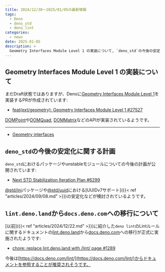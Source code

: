 ```yaml
---
title: 2024/12/30〜2025/01/05の最新情報
tags:
  - Deno
  - deno_std
  - deno_lint
categories:
  - news
date: 2025-01-05
description: >
  Geometry Interfaces Module Level 1 の実装について, `deno_std`の今後の安定化に関する計画, lint.deno.land から docs.deno.com への移行について
---
```


## Geometry Interfaces Module Level 1 の実装について

まだDraft状態ではありますが、Denoに[Geometry Interfaces Module Level 1](https://www.w3.org/TR/geometry-1/)を実装するPRが作成されています:

- [feat(ext/geometry): Geometry Interfaces Module Level 1 #27527](https://github.com/denoland/deno/pull/27527)

[DOMPoint](https://developer.mozilla.org/en-US/docs/Web/API/DOMPoint)や[DOMQuad](https://developer.mozilla.org/en-US/docs/Web/API/DOMQuad), [DOMMatrix](https://developer.mozilla.org/en-US/docs/Web/API/DOMMatrix)などのAPIが実装されているようです。

---

- [Geometry interfaces](https://developer.mozilla.org/en-US/docs/Web/API/Geometry_interfaces)

## `deno_std`の今後の安定化に関する計画

`deno_std`におけるパッケージやunstableモジュールについての今後の計画が公開されています:

- [Next STD Stabilization Iteration Plan #6299](https://github.com/denoland/std/issues/6299)

[@std/ini](https://jsr.io/@std/ini@1.0.0-rc.5)パッケージや[@std/uuid](https://jsr.io/@std/uuid@1.0.4)における[UUIDv7サポート]({{< ref "articles/2024/09/08.md" >}})の安定化などが検討されているようです。

## `lint.deno.land`から`docs.deno.com`への移行について

[以前]({{< ref "articles/2024/12/22.md" >}})に紹介した`deno lint`のLintルールに関するドキュメントの[lint.deno.land](https://lint.deno.land/)から[docs.deno.com](https://github.com/denoland/docs)への移行が正式に実施されたようです:

- [chore: replace lint.deno.land with /lint/ page #1289](https://github.com/denoland/docs/pull/1289)

今後は[https://docs.deno.com/lint/](https://docs.deno.com/lint/)からドキュメントを参照することが推奨されそうです。
